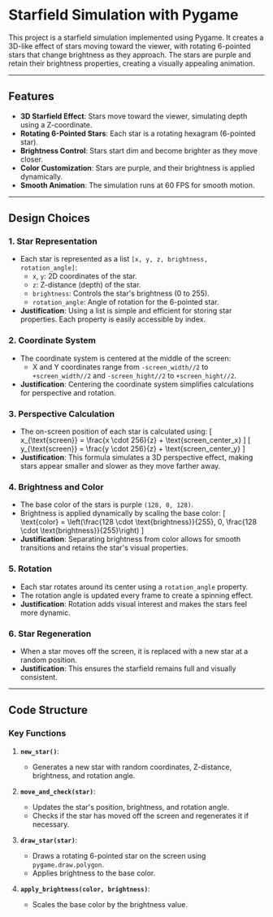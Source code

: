 # Starfield Simulation with Pygame

This project is a starfield simulation implemented using Pygame. It creates a 3D-like effect of stars moving toward the viewer, with rotating 6-pointed stars that change brightness as they approach. The stars are purple and retain their brightness properties, creating a visually appealing animation.

---

## Features

- **3D Starfield Effect**: Stars move toward the viewer, simulating depth using a Z-coordinate.
- **Rotating 6-Pointed Stars**: Each star is a rotating hexagram (6-pointed star).
- **Brightness Control**: Stars start dim and become brighter as they move closer.
- **Color Customization**: Stars are purple, and their brightness is applied dynamically.
- **Smooth Animation**: The simulation runs at 60 FPS for smooth motion.

---

## Design Choices

### 1. **Star Representation**
   - Each star is represented as a list `[x, y, z, brightness, rotation_angle]`:
     - `x`, `y`: 2D coordinates of the star.
     - `z`: Z-distance (depth) of the star.
     - `brightness`: Controls the star's brightness (0 to 255).
     - `rotation_angle`: Angle of rotation for the 6-pointed star.
   - **Justification**: Using a list is simple and efficient for storing star properties. Each property is easily accessible by index.

### 2. **Coordinate System**
   - The coordinate system is centered at the middle of the screen:
     - X and Y coordinates range from `-screen_width//2` to `+screen_width//2` and `-screen_hight//2` to `+screen_hight//2`.
   - **Justification**: Centering the coordinate system simplifies calculations for perspective and rotation.

### 3. **Perspective Calculation**
   - The on-screen position of each star is calculated using:
     \[
     x_{\text{screen}} = \frac{x \cdot 256}{z} + \text{screen\_center\_x}
     \]
     \[
     y_{\text{screen}} = \frac{y \cdot 256}{z} + \text{screen\_center\_y}
     \]
   - **Justification**: This formula simulates a 3D perspective effect, making stars appear smaller and slower as they move farther away.

### 4. **Brightness and Color**
   - The base color of the stars is purple `(128, 0, 128)`.
   - Brightness is applied dynamically by scaling the base color:
     \[
     \text{color} = \left(\frac{128 \cdot \text{brightness}}{255}, 0, \frac{128 \cdot \text{brightness}}{255}\right)
     \]
   - **Justification**: Separating brightness from color allows for smooth transitions and retains the star's visual properties.

### 5. **Rotation**
   - Each star rotates around its center using a `rotation_angle` property.
   - The rotation angle is updated every frame to create a spinning effect.
   - **Justification**: Rotation adds visual interest and makes the stars feel more dynamic.

### 6. **Star Regeneration**
   - When a star moves off the screen, it is replaced with a new star at a random position.
   - **Justification**: This ensures the starfield remains full and visually consistent.

---

## Code Structure

### Key Functions

1. **`new_star()`**:
   - Generates a new star with random coordinates, Z-distance, brightness, and rotation angle.

2. **`move_and_check(star)`**:
   - Updates the star's position, brightness, and rotation angle.
   - Checks if the star has moved off the screen and regenerates it if necessary.

3. **`draw_star(star)`**:
   - Draws a rotating 6-pointed star on the screen using `pygame.draw.polygon`.
   - Applies brightness to the base color.

4. **`apply_brightness(color, brightness)`**:
   - Scales the base color by the brightness value.
